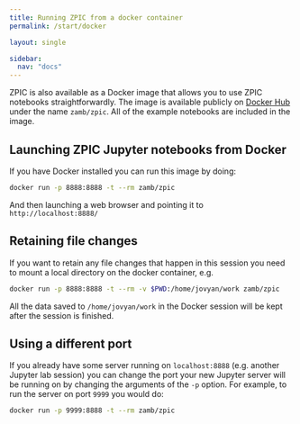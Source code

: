 ```yaml
---
title: Running ZPIC from a docker container
permalink: /start/docker

layout: single

sidebar:
  nav: "docs"
---
```


ZPIC is also available as a Docker image that allows you to use ZPIC notebooks straightforwardly. The image is available publicly on [Docker Hub](https://hub.docker.com/repository/docker/zamb/zpic) under the name `zamb/zpic`. All of the example notebooks are included in the image.

## Launching ZPIC Jupyter notebooks from Docker

If you have Docker installed you can run this image by doing:

```bash
docker run -p 8888:8888 -t --rm zamb/zpic
```

And then launching a web browser and pointing it to `http://localhost:8888/`

## Retaining file changes

If you want to retain any file changes that happen in this session you need to mount a local directory on the docker container, e.g.

```bash
docker run -p 8888:8888 -t --rm -v $PWD:/home/jovyan/work zamb/zpic
```

All the data saved to `/home/jovyan/work` in the Docker session will be kept after the session is finished.

## Using a different port

If you already have some server running on `localhost:8888` (e.g. another Jupyter lab session) you can change the port your new Jupyter server will be running on by changing the arguments of the `-p` option. For example, to run the server on port `9999` you would do:

```bash
docker run -p 9999:8888 -t --rm zamb/zpic
```
